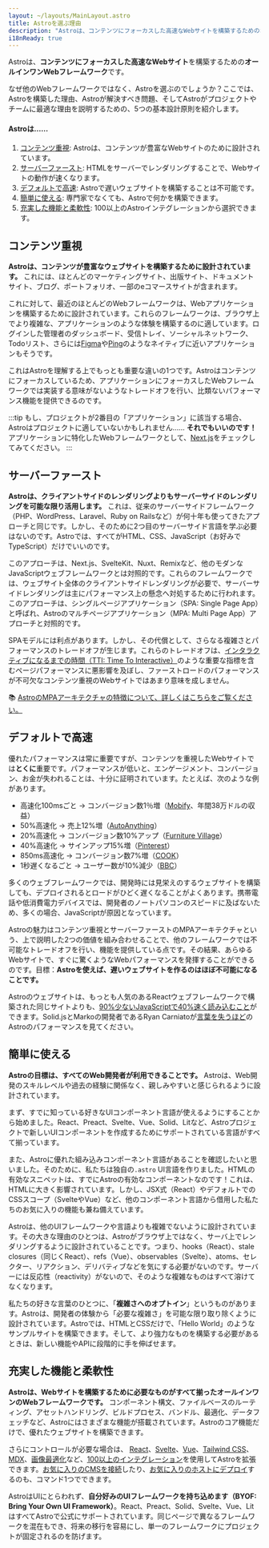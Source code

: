 ```yaml
---
layout: ~/layouts/MainLayout.astro
title: Astroを選ぶ理由
description: "Astroは、コンテンツにフォーカスした高速なWebサイトを構築するためのオールインワンWebフレームワークです。詳しくはこちら。"
i18nReady: true
---
```


Astroは、**コンテンツにフォーカスした高速なWebサイト**を構築するための**オールインワンWebフレームワーク**です。

なぜ他のWebフレームワークではなく、Astroを選ぶのでしょうか？ここでは、Astroを構築した理由、Astroが解決すべき問題、そしてAstroがプロジェクトやチームに最適な理由を説明するための、5つの基本設計原則を紹介します。

#### Astroは……

1. [コンテンツ重視](#コンテンツ重視): Astroは、コンテンツが豊富なWebサイトのために設計されています。
2. [サーバーファースト](#サーバーファースト): HTMLをサーバーでレンダリングすることで、Webサイトの動作が速くなります。
3. [デフォルトで高速](#デフォルトで高速): Astroで遅いウェブサイトを構築することは不可能です。
4. [簡単に使える](#簡単に使える): 専門家でなくても、Astroで何かを構築できます。
5. [充実した機能と柔軟性](#充実した機能と柔軟性): 100以上のAstroインテグレーションから選択できます。


## コンテンツ重視

**Astroは、コンテンツが豊富なウェブサイトを構築するために設計されています。** これには、ほとんどのマーケティングサイト、出版サイト、ドキュメントサイト、ブログ、ポートフォリオ、一部のeコマースサイトが含まれます。

これに対して、最近のほとんどのWebフレームワークは、Webアプリケーションを構築するために設計されています。これらのフレームワークは、ブラウザ上でより複雑な、アプリケーションのような体験を構築するのに適しています。ログインした管理者のダッシュボード、受信トレイ、ソーシャルネットワーク、Todoリスト、さらには[Figma](https://www.figma.com/)や[Ping](https://ping.gg/)のようなネイティブに近いアプリケーションもそうです。

これはAstroを理解する上でもっとも重要な違いの1つです。Astroはコンテンツにフォーカスしているため、アプリケーションにフォーカスしたWebフレームワークでは実装する意味がないようなトレードオフを行い、比類ないパフォーマンス機能を提供できるのです。

:::tip
もし、プロジェクトが2番目の「アプリケーション」に該当する場合、Astroはプロジェクトに適していないかもしれません…… **それでもいいのです！** アプリケーションに特化したWebフレームワークとして、[Next.js](https://nextjs.org/)をチェックしてみてください。
:::


## サーバーファースト

**Astroは、クライアントサイドのレンダリングよりもサーバーサイドのレンダリングを可能な限り活用します。** これは、従来のサーバーサイドフレームワーク（PHP、WordPress、Laravel、Ruby on Railsなど）が何十年も使ってきたアプローチと同じです。しかし、そのために2つ目のサーバーサイド言語を学ぶ必要はないのです。Astroでは、すべてがHTML、CSS、JavaScript（お好みでTypeScript）だけでいいのです。

このアプローチは、Next.js、SvelteKit、Nuxt、Remixなど、他のモダンなJavaScriptウェブフレームワークとは対照的です。これらのフレームワークでは、ウェブサイト全体のクライアントサイドレンダリングが必要で、サーバーサイドレンダリングは主にパフォーマンス上の懸念へ対処するために行われます。このアプローチは、シングルページアプリケーション（SPA: Single Page App）と呼ばれ、Astroのマルチページアプリケーション（MPA: Multi Page App）アプローチと対照的です。

SPAモデルには利点があります。しかし、その代償として、さらなる複雑さとパフォーマンスのトレードオフが生じます。これらのトレードオフは、[インタラクティブになるまでの時間（TTI: Time To Interactive）](https://web.dev/interactive/)のような重要な指標を含むページパフォーマンスに悪影響を及ぼし、ファーストロードのパフォーマンスが不可欠なコンテンツ重視のWebサイトではあまり意味を成しません。

📚 [AstroのMPAアーキテクチャの特徴について、詳しくはこちらをご覧ください。](/ja/concepts/mpa-vs-spa/)


## デフォルトで高速

優れたパフォーマンスは常に重要ですが、コンテンツを重視したWebサイトでは**とくに**重要です。パフォーマンスが低いと、エンゲージメント、コンバージョン、お金が失われることは、十分に証明されています。たとえば、次のような例があります。

- 高速化100msごと → コンバージョン数1％増（[Mobify](https://web.dev/why-speed-matters/)、年間38万ドルの収益）
- 50%高速化 → 売上12%増（[AutoAnything](https://www.digitalcommerce360.com/2010/08/19/web-accelerator-revs-conversion-and-sales-autoanything/)）
- 20%高速化 → コンバージョン数10%アップ（[Furniture Village](https://www.thinkwithgoogle.com/intl/en-gb/marketing-strategies/app-and-mobile/furniture-village-and-greenlight-slash-page-load-times-boosting-user-experience/)）
- 40%高速化 → サインアップ15%増（[Pinterest](https://medium.com/pinterest-engineering/driving-user-growth-with-performance-improvements-cfc50dafadd7)）
- 850ms高速化 → コンバージョン数7%増（[COOK](https://web.dev/why-speed-matters/)）
- 1秒遅くなるごと → ユーザー数が10%減少（[BBC](https://www.creativebloq.com/features/how-the-bbc-builds-websites-that-scale)）

多くのウェブフレームワークでは、開発時には見栄えのするウェブサイトを構築しても、デプロイされるとロードがひどく遅くなることがよくあります。携帯電話や低消費電力デバイスでは、開発者のノートパソコンのスピードに及ばないため、多くの場合、JavaScriptが原因となっています。

Astroの魅力はコンテンツ重視とサーバーファーストのMPAアーキテクチャという、上で説明した2つの価値を組み合わせることで、他のフレームワークでは不可能なトレードオフを行い、機能を提供している点です。その結果、あらゆるWebサイトで、すぐに驚くようなWebパフォーマンスを発揮することができるのです。目標：**Astroを使えば、遅いウェブサイトを作るのはほぼ不可能になることです。**

Astroのウェブサイトは、もっとも人気のあるReactウェブフレームワークで構築された同じサイトよりも、[90%少ないJavaScriptで40%速く読み込むこと](https://twitter.com/t3dotgg/status/1437195415439360003)ができます。Solid.jsとMarkoの開発者であるRyan Carniatoが[言葉を失うほど](https://youtu.be/2ZEMb_H-LYE?t=8163)のAstroのパフォーマンスを見てください。


## 簡単に使える

**Astroの目標は、すべてのWeb開発者が利用できることです。** Astroは、Web開発のスキルレベルや過去の経験に関係なく、親しみやすいと感じられるように設計されています。

まず、すでに知っている好きなUIコンポーネント言語が使えるようにすることから始めました。React、Preact、Svelte、Vue、Solid、Litなど、Astroプロジェクトで新しいUIコンポーネントを作成するためにサポートされている言語がすべて揃っています。

また、Astroに優れた組み込みコンポーネント言語があることを確認したいと思いました。そのために、私たちは独自の`.astro` UI言語を作りました。HTMLの有効なスニペットは、すでにAstroの有効なコンポーネントなのです！これは、HTMLに大きく影響されています。しかし、JSX式（React）やデフォルトでのCSSスコープ（SvelteやVue）など、他のコンポーネント言語から借用した私たちのお気に入りの機能も兼ね備えています。

Astroは、他のUIフレームワークや言語よりも複雑でないように設計されています。その大きな理由のひとつは、Astroがブラウザ上ではなく、サーバ上でレンダリングするように設計されていることです。つまり、hooks（React）、stale closures（同じくReact）、refs（Vue）、observables（Svelte）、atoms、セレクター、リアクション、デリバティブなどを気にする必要がないのです。サーバーには反応性（reactivity）がないので、そのような複雑なものはすべて溶けてなくなります。

私たちの好きな言葉のひとつに、「**複雑さへのオプトイン**」というものがあります。Astroは、開発者の体験から「必要な複雑さ」を可能な限り取り除くように設計されています。Astroでは、HTMLとCSSだけで、「Hello World」のようなサンプルサイトを構築できます。そして、より強力なものを構築する必要があるときは、新しい機能やAPIに段階的に手を伸ばせます。


## 充実した機能と柔軟性

**Astroは、Webサイトを構築するために必要なものがすべて揃ったオールインワンのWebフレームワークです。** コンポーネント構文、ファイルベースのルーティング、アセットハンドリング、ビルドプロセス、バンドル、最適化、データフェッチなど、Astroにはさまざまな機能が搭載されています。Astroのコア機能だけで、優れたウェブサイトを構築できます。

さらにコントロールが必要な場合は、 [React](https://www.npmjs.com/package/@astrojs/react)、[Svelte](https://www.npmjs.com/package/@astrojs/svelte)、[Vue](https://www.npmjs.com/package/@astrojs/vue)、[Tailwind CSS](https://www.npmjs.com/package/@astrojs/tailwind)、[MDX](https://www.npmjs.com/package/@astrojs/mdx)、[画像最適化](https://www.npmjs.com/package/@astrojs/image)など、[100以上のインテグレーション](https://astro.build/integrations/)を使用してAstroを拡張できます。[お気に入りのCMSを接続](https://astro.build/integrations/)したり、[お気に入りのホストにデプロイ](/ja/guides/deploy/)するのも、コマンド1つでできます。

AstroはUIにとらわれず、**自分好みのUIフレームワークを持ち込めます（BYOF: Bring Your Own UI Framework）**。React、Preact、Solid、Svelte、Vue、LitはすべてAstroで公式にサポートされています。同じページで異なるフレームワークを混在もでき、将来の移行を容易にし、単一のフレームワークにプロジェクトが固定されるのを防げます。


<!-- Use your favorite UI framework with Astro, or mix-and-match UI components across different pages, websites, or even teams. You can even choose your UI framework component-by-component on each individual page for maximum flexibility with minimal committment. Astro also gives you a "Get out of (framework) jail free!" card, allowing you to convert your entire project incrementally, with no interruption to your site. -->

<!-- This has an added benefit for larger organizations: you can scale up the number of supported UI frameworks at your company without increasing the complexity of the server-side code. Every Astro site ships the same server runtime code, regardless of which UI frameworks you use. This greatly reduces the production complexity vs. running different sites built with Next.js, SvelteKit, and Nuxt. -->

<!-- 📚 TODO: Link to Multi-framework support?  -->

<!-- ## Fast by default -->

<!-- As we mentioned above, Astro builds fast websites. But our focus on performance isn't just on what's *possible* with Astro. We want good performance to be an *automatic default.*  -->

<!-- When we built Astro, we were fed up with web frameworks that *could* be fast in the right hands, but that otherwise felt slow to the average user who didn't know every option or best practice. We had a wild idea: you shouldn't even need to think about performance to build a fast site. Our goal was simple: **It should be incredibly difficult to build a slow website with Astro.** -->

<!-- This idea of fast-by-default has inspired plenty of other Astro design choices and default behaviors, other than Partial Hydration which was mentioned above. Your JavaScript and CSS are bundled by default. Your deployed server supports streaming HTML by default. THIRD THING??? DON"T FORGET TO DELETE THIS, FRED. (//`@astrojs/prefetch` maybe?//) As you build with Astro, you'll see how these design decisions shape how you work "in Astro."  -->

<!-- (// my thinking with this last line here is re: stated goal of priming the reader for thinking about how things work in Astro. With little nudges like this, the reader is more primed for THIS WORKS DIFFERENTLY AND I MIGHT HAVE TO ADJUST MY EXPECTATIONS //) -->




